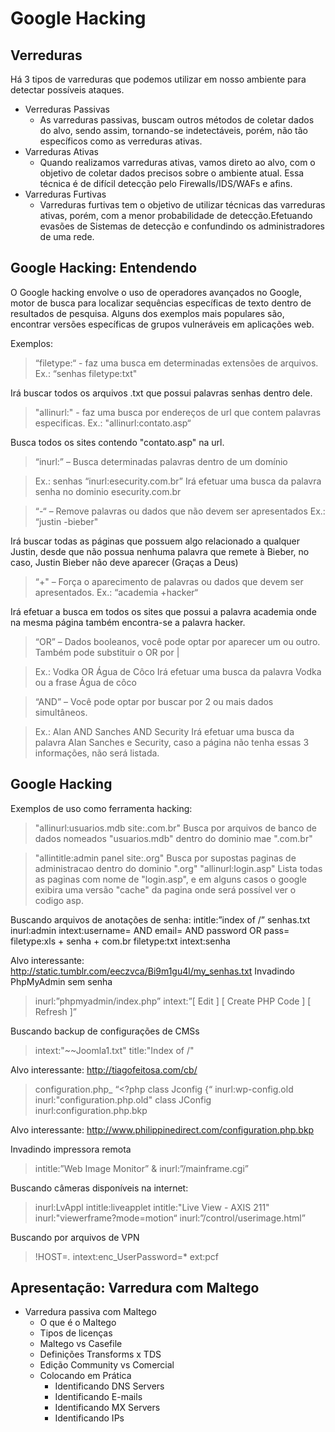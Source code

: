 # Google Hacking

## Verreduras

Há 3 tipos de varreduras que podemos utilizar em nosso ambiente para detectar possíveis ataques.

+ Verreduras Passivas
    - As varreduras passivas, buscam outros métodos de coletar dados do alvo, sendo assim, tornando-se indetectáveis, porém, não tão específicos como as verreduras ativas.
+ Varreduras Ativas
    - Quando realizamos varreduras ativas, vamos direto ao alvo, com o objetivo de coletar dados precisos sobre o ambiente atual. Essa técnica é de difícil detecção pelo Firewalls/IDS/WAFs e afins.
+ Varreduras Furtivas 
    - Varreduras furtivas tem o objetivo de utilizar técnicas das varreduras ativas, porém, com a menor probabilidade de detecção.Efetuando evasões de Sistemas de detecção e confundindo os administradores de uma rede.

## Google Hacking: Entendendo
O Google hacking envolve o uso de operadores avançados no Google, motor de
busca para localizar sequências específicas de texto dentro de resultados de
pesquisa. Alguns dos exemplos mais populares são, encontrar versões específicas
de grupos vulneráveis em aplicações web.

Exemplos:
> “filetype:“ - faz uma busca em determinadas extensões de arquivos.
> Ex.: “senhas filetype:txt"

Irá buscar todos os arquivos .txt que possui palavras senhas dentro dele.
> "allinurl:" - faz uma busca por endereços de url que contem palavras especificas.
> Ex.: "allinurl:contato.asp“

Busca todos os sites contendo "contato.asp" na url.
> “inurl:” – Busca determinadas palavras dentro de um domínio

> Ex.: senhas “inurl:esecurity.com.br”
> Irá efetuar uma busca da palavra senha no dominio esecurity.com.br

> “-“ – Remove palavras ou dados que não devem ser apresentados
> Ex.: “justin -bieber"

Irá buscar todas as páginas que possuem algo relacionado a qualquer Justin, desde
que não possua nenhuma palavra que remete à Bieber, no caso, Justin Bieber não
deve aparecer (Graças a Deus)  

> “+" – Força o aparecimento de palavras ou dados que devem ser apresentados.
> Ex.: “academia +hacker“

Irá efetuar a busca em todos os sites que possui a palavra academia onde na mesma
página também encontra-se a palavra hacker.  

>“OR” – Dados booleanos, você pode optar por aparecer um ou outro. Também pode
> substituir o OR por |

> Ex.: Vodka OR Água de Côco
Irá efetuar uma busca da palavra Vodka ou a frase Água de côco

> “AND” – Você pode optar por buscar por 2 ou mais dados simultâneos.

> Ex.: Alan AND Sanches AND Security
Irá efetuar uma busca da palavra Alan Sanches e Security, caso a página não tenha
essas 3 informações, não será listada.

## Google Hacking

Exemplos de uso como ferramenta hacking:
> "allinurl:usuarios.mdb site:.com.br"
Busca por arquivos de banco de dados nomeados "usuarios.mdb" dentro do
> dominio mae ".com.br"

> "allintitle:admin panel site:.org"
Busca por supostas paginas de administracao dentro do dominio ".org"
> "allinurl:login.asp"
Lista todas as paginas com nome de "login.asp", e em alguns casos o google
exibira uma versão "cache" da pagina onde será possível ver o codigo asp.

Buscando arquivos de anotações de senha:
intitle:”index of /” senhas.txt
inurl:admin intext:username= AND email= AND password OR pass=
filetype:xls + senha + com.br
filetype:txt intext:senha

Alvo interessante: http://static.tumblr.com/eeczvca/Bi9m1gu4l/my_senhas.txt
Invadindo PhpMyAdmin sem senha
> inurl:”phpmyadmin/index.php” intext:”[ Edit ] [ Create PHP Code ] [ Refresh ]”

Buscando backup de configurações de CMSs
> intext:"~~Joomla1.txt" title:"Index of /"

Alvo interessante: http://tiagofeitosa.com/cb/
> configuration.php_ “<?php class Jconfig {“
> inurl:wp-config.old
> inurl:"configuration.php.old" class JConfig
> inurl:configuration.php.bkp

Alvo interessante: http://www.philippinedirect.com/configuration.php.bkp

Invadindo impressora remota
> intitle:”Web Image Monitor” & inurl:”/mainframe.cgi”

Buscando câmeras disponíveis na internet:
> inurl:LvAppl intitle:liveapplet
> intitle:"Live View - AXIS 211"
> inurl:"viewerframe?mode=motion“
> inurl:”/control/userimage.html”

Buscando por arquivos de VPN
> !HOST=*.* intext:enc_UserPassword=* ext:pcf

## Apresentação: Varredura com Maltego

+ Varredura passiva com Maltego
    - O que é o Maltego
    - Tipos de licenças
    - Maltego vs Casefile
    - Definições Transforms x TDS
    - Edição Community vs Comercial
    - Colocando em Prática
        - Identificando DNS Servers
        - Identificando E-mails
        - Identificando MX Servers
        - Identificando IPs

